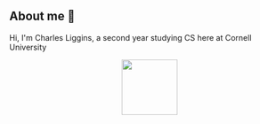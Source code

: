 
## About me 🦥

Hi, I'm Charles Liggins, a second year studying CS here at Cornell University 

<div id="header" align="center">
  <img src="https://media.giphy.com/media/M9gbBd9nbDrOTu1Mqx/giphy.gif" width="100"/>
</div>
